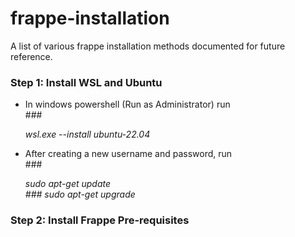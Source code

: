 # frappe-installation
A list of various frappe installation methods documented for future reference.

<h3><b> Step 1: Install WSL and Ubuntu </b></h3>
  <ul>
  <li> In windows powershell (Run as Administrator) run </li>
    ### <p><i> wsl.exe --install ubuntu-22.04 </i></p>
  <li> After creating a new username and password, run </li>
    ### <p><i> sudo apt-get update <br>
    ### sudo apt-get upgrade </i></p>
  </ul>
<h3><b> Step 2: Install Frappe Pre-requisites </b></h3>
